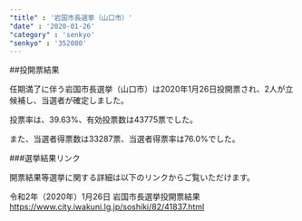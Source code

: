 ```yaml
---
"title" : '岩国市長選挙（山口市）'
"date" : '2020-01-26'
"category" : 'senkyo'
"senkyo" : '352080'
---
```


##投開票結果

任期満了に伴う岩国市長選挙（山口市）は2020年1月26日投開票され、2人が立候補し、当選者が確定しました。

投票率は、39.63%、有効投票数は43775票でした。

また、当選者得票数は33287‬票、当選者得票率は76.0%でした。


###選挙結果リンク

開票結果等選挙に関する詳細は以下のリンクからご覧いただけます。

令和2年（2020年）1月26日 岩国市長選挙投開票結果  
https://www.city.iwakuni.lg.jp/soshiki/82/41837.html

